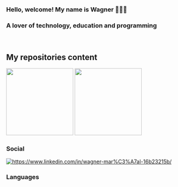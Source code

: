 ### Hello, welcome! My name is Wagner 🧑🏻‍💻
### A lover of technology, education and programming
<br>

## My repositories content
<div>
  <img height="180em" src="https://github-readme-stats.vercel.app/api?username=wagnermarcal&show_icons=true&theme=tokyonight&include_all_commits=true&count_private=true"/>
  <img height="180em" src="https://github-readme-stats.vercel.app/api/top-langs/?username=wagnermarcal&layout=compact&theme=tokyonight"/>
</div>

### Social

<div style="display: inline_block"> 
  <a href="https://www.linkedin.com/in/wagner-mar%C3%A7al-16b23215b/" target="_blank"> 
    <img align="center" alt="https://www.linkedin.com/in/wagner-mar%C3%A7al-16b23215b/" src="https://img.shields.io/badge/LinkedIn-0077B5?style=for-the-badge&logo=linkedin&logoColor=white"/>
  </a>
</div>

### Languages 
<div style="display: inline_block"> 
<img align="center" alt="" src="https://img.shields.io/badge/Java-ED8B00?style=for-the-badge&logo=java&logoColor=white"/>
<img align="center" alt="" src="https://img.shields.io/badge/MySQL-00000F?style=for-the-badge&logo=mysql&logoColor=white"/>
<img align="center" alt="" src="https://img.shields.io/badge/HTML-239120?style=for-the-badge&logo=html5&logoColor=white"/>
<img align="center" alt="" src="https://img.shields.io/badge/CSS-239120?&style=for-the-badge&logo=css3&logoColor=white"/>
<img align="center" alt="" src="https://img.shields.io/badge/PHP-777BB4?style=for-the-badge&logo=php&logoColor=white"/>
<img align="center" alt="" src="https://img.shields.io/badge/Python-3776AB?style=for-the-badge&logo=python&logoColor=white"/>
</div>

